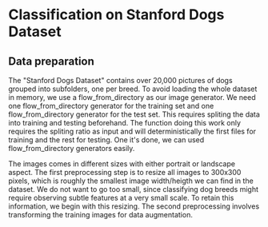 # Classification on Stanford Dogs Dataset

## Data preparation
The "Stanford Dogs Dataset" contains over 20,000 pictures of dogs grouped into subfolders, one per breed. To avoid loading the whole dataset in memory, we use a flow_from_directory as our image generator. We need one flow_from_directory generator for the training set and one flow_from_directory generator for the test set. This requires spliting the data into training and testing beforehand. The function doing this work only requires the spliting ratio as input and will deterministically the first files for training and the rest for testing. One it's done, we can used flow_from_directory generators easily. 

The images comes in different sizes with either portrait or landscape aspect. The first preprocessing step is to resize all images to 300x300 pixels, which is roughly the smallest image width/heigth we can find in the dataset. We do not want to go too small, since classifying dog breeds might require observing subtle features at a very small scale. To retain this information, we begin with this resizing. The second preprocessing involves transforming the training images for data augmentation. 





